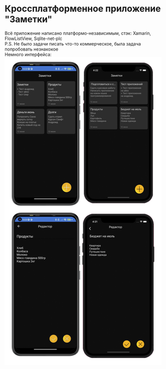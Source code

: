 # Кроссплатформенное приложение "Заметки"
Всё приложение написано платформо-независимым, стэк: Xamarin, FlowListView, Sqlite-net-plc  
P.S. Не было задачи писать что-то коммерческое, была задача попробовать незнакокое  
Немного интерфейса: ![Image alt](https://raw.githubusercontent.com/eloev/Notes-Xamarin/master/image/note.png)
